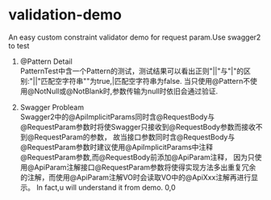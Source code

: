 # validation-demo
An easy custom constraint validator demo for request param.Use swagger2 to test

1. @Pattern Detail  
    PatternTest中含一个Pattern的测试，测试结果可以看出正则"||"与"|"的区别:"||"匹配空字符串""为true,|匹配空字符串为false.
当只使用@Pattern不使用@NotNull或@NotBlank时,参数传输为null时依旧会通过验证.

2. Swagger Probleam  
    Swagger2中的@ApiImplicitParams同时含@RequestBody与@RequestParam参数时将使Swagger只接收到@RequestBody参数而接收不到@RequestParam的参数，
故当接口参数同时含@RequestBody与@RequestParam参数时建议使用@ApiImplicitParams中注释@RequestParam参数,而@RequestBody前添加@ApiParam注释，
因为只使用@ApiParam注解接口@RequestParam参数将使得实现方法多出重复冗余的注解，而使用@ApiParam注解VO时会读取VO中的@ApiXxx注解再进行显示。
    In fact,u will understand it from demo. 0,0
    
